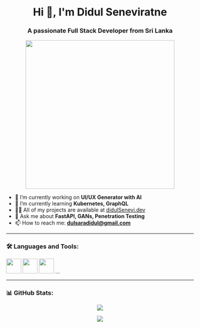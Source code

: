 <h1 align="center">Hi 👋, I'm Didul Seneviratne</h1>
<h3 align="center">A passionate Full Stack Developer from Sri Lanka</h3>

<p align="center">
  <img src="https://media.giphy.com/media/qgQUggAC3Pfv687qPC/giphy.gif" width="400" />
</p>

- 🔭 I’m currently working on **UI/UX Generator with AI**
- 🌱 I’m currently learning **Kubernetes, GraphQL**
- 👨‍💻 All of my projects are available at [didulSenevi.dev](https://github.com/DidulSeneviratne)
- 💬 Ask me about **FastAPI, GANs, Penetration Testing**
- 📫 How to reach me: **dulsaradidul@gmail.com**

---

### 🛠️ Languages and Tools:

<p align="left">
  <img src="https://cdn.jsdelivr.net/gh/devicons/devicon/icons/python/python-original.svg" width="40" height="40"/>
  <img src="https://cdn.jsdelivr.net/gh/devicons/devicon/icons/javascript/javascript-original.svg" width="40" height="40"/>
  <img src="https://cdn.jsdelivr.net/gh/devicons/devicon/icons/docker/docker-original.svg" width="40" height="40"/>
  ...
</p>

---

### 📊 GitHub Stats:

<p align="center">
  <img src="https://github-readme-stats.vercel.app/api?username=johnsmith&show_icons=true&theme=radical" />
</p>

<p align="center">
  <img src="https://github-readme-stats.vercel.app/api/top-langs/?username=johnsmith&layout=compact&theme=tokyonight" />
</p>
